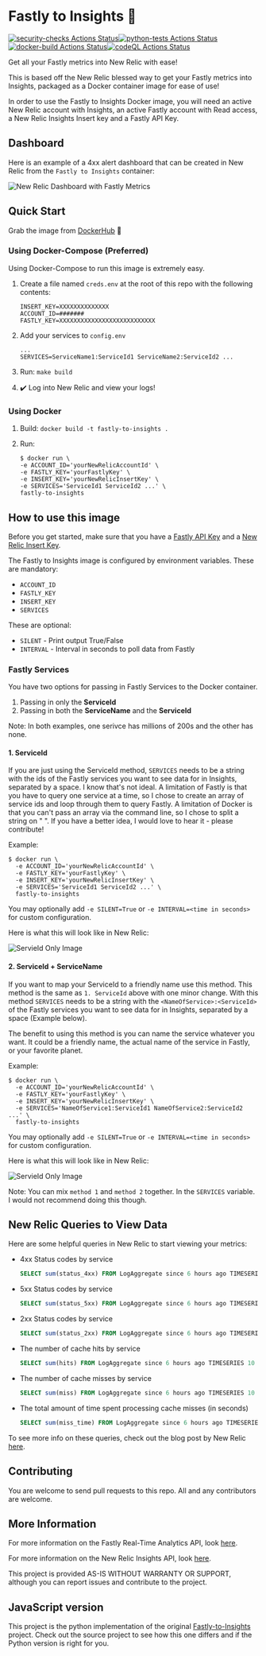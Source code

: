 # Fastly to Insights 🚀

[![security-checks Actions Status](https://github.com/grantbirki/fastly-to-insights/workflows/security-checks/badge.svg)](https://github.com/grantbirki/fastly-to-insights/actions)[![python-tests Actions Status](https://github.com/grantbirki/fastly-to-insights/workflows/python-tests/badge.svg)](https://github.com/grantbirki/fastly-to-insights/actions)[![docker-build Actions Status](https://github.com/grantbirki/fastly-to-insights/workflows/docker-build/badge.svg)](https://github.com/grantbirki/fastly-to-insights/actions)[![codeQL Actions Status](https://github.com/grantbirki/fastly-to-insights/workflows/codeQL/badge.svg)](https://github.com/grantbirki/fastly-to-insights/actions)

Get all your Fastly metrics into New Relic with ease!

This is based off the New Relic blessed way to get your Fastly metrics into Insights, packaged as a Docker container image for ease of use!

In order to use the Fastly to Insights Docker image, you will need an active New Relic account with Insights, an active Fastly account with Read access, a New Relic Insights Insert key and a Fastly API Key.

## Dashboard

Here is an example of a 4xx alert dashboard that can be created in New Relic from the `Fastly to Insights` container:

![New Relic Dashboard with Fastly Metrics](assets/img/panel.png)

## Quick Start

Grab the image from [DockerHub](https://hub.docker.com/r/grantbirki/fastly-to-insights) 🐳

### Using Docker-Compose (Preferred)

Using Docker-Compose to run this image is extremely easy.

1. Create a file named `creds.env` at the root of this repo with the following contents:

    ```dosini
    INSERT_KEY=XXXXXXXXXXXXXX
    ACCOUNT_ID=#######
    FASTLY_KEY=XXXXXXXXXXXXXXXXXXXXXXXXXXX
    ```

2. Add your services to `config.env`

    ```dosini
    ...
    SERVICES=ServiceName1:ServiceId1 ServiceName2:ServiceId2 ...
    ```

3. Run: `make build`

4. ✔️ Log into New Relic and view your logs!

### Using Docker

1. Build: `docker build -t fastly-to-insights .`
2. Run:

    ```#!/bin/bash
    $ docker run \
    -e ACCOUNT_ID='yourNewRelicAccountId' \
    -e FASTLY_KEY='yourFastlyKey' \
    -e INSERT_KEY='yourNewRelicInsertKey' \
    -e SERVICES='ServiceId1 ServiceId2 ...' \
    fastly-to-insights
    ```

## How to use this image

Before you get started, make sure that you have a [Fastly API Key](https://docs.fastly.com/guides/account-management-and-security/using-api-tokens) and a [New Relic Insert Key](https://docs.newrelic.com/docs/insights/insights-data-sources/custom-data/insert-custom-events-insights-api#register).

The Fastly to Insights image is configured by environment variables. These are mandatory:

* `ACCOUNT_ID`
* `FASTLY_KEY`
* `INSERT_KEY`
* `SERVICES`

These are optional:

* `SILENT` - Print output True/False
* `INTERVAL` - Interval in seconds to poll data from Fastly

### Fastly Services

You have two options for passing in Fastly Services to the Docker container.

1. Passing in only the **ServiceId**
2. Passing in both the **ServiceName** and the **ServiceId**

Note: In both examples, one serivce has millions of 200s and the other has none.

#### 1. ServiceId

If you are just using the ServiceId method, `SERVICES` needs to be a string with the ids of the Fastly services you want to see data for in Insights, separated by a space. I know that's not ideal. A limitation of Fastly is that you have to query one service at a time, so I chose to create an array of service ids and loop through them to query Fastly. A limitation of Docker is that you can't pass an array via the command line, so I chose to split a string on " ". If you have a better idea, I would love to hear it - please contribute!

Example:

```#!/bin/bash
$ docker run \
  -e ACCOUNT_ID='yourNewRelicAccountId' \
  -e FASTLY_KEY='yourFastlyKey' \
  -e INSERT_KEY='yourNewRelicInsertKey' \
  -e SERVICES='ServiceId1 ServiceId2 ...' \
  fastly-to-insights
```

You may optionally add `-e SILENT=True` or `-e INTERVAL=<time in seconds>` for custom configuration.

Here is what this will look like in New Relic:

![ServieId Only Image](assets/img/service-id-only.png)

#### 2. ServiceId + ServiceName

If you want to map your ServiceId to a friendly name use this method. This method is the same as `1. ServiceId` above with one minor change. With this method `SERVICES` needs to be a string with the `<NameOfService>:<ServiceId>` of the Fastly services you want to see data for in Insights, separated by a space (Example below).

The benefit to using this method is you can name the service whatever you want. It could be a friendly name, the actual name of the service in Fastly, or your favorite planet.

Example:

```#!/bin/bash
$ docker run \
  -e ACCOUNT_ID='yourNewRelicAccountId' \
  -e FASTLY_KEY='yourFastlyKey' \
  -e INSERT_KEY='yourNewRelicInsertKey' \
  -e SERVICES='NameOfService1:ServiceId1 NameOfService2:ServiceId2 ...' \
  fastly-to-insights
```

You may optionally add `-e SILENT=True` or `-e INTERVAL=<time in seconds>` for custom configuration.

Here is what this will look like in New Relic:

![ServieId Only Image](assets/img/friendly-service-name.png)

Note: You can mix `method 1` and `method 2` together. In the `SERVICES` variable. I would not recommend doing this though.

## New Relic Queries to View Data

Here are some helpful queries in New Relic to start viewing your metrics:

* 4xx Status codes by service

    ```sql
    SELECT sum(status_4xx) FROM LogAggregate since 6 hours ago TIMESERIES 10 minutes facet service
    ```

* 5xx Status codes by service

    ```sql
    SELECT sum(status_5xx) FROM LogAggregate since 6 hours ago TIMESERIES 10 minutes facet service
    ```

* 2xx Status codes by service

    ```sql
    SELECT sum(status_2xx) FROM LogAggregate since 6 hours ago TIMESERIES 10 minutes facet service
    ```

* The number of cache hits by service

    ```sql
    SELECT sum(hits) FROM LogAggregate since 6 hours ago TIMESERIES 10 minutes facet service
    ```

* The number of cache misses by service

    ```sql
    SELECT sum(miss) FROM LogAggregate since 6 hours ago TIMESERIES 10 minutes facet service
    ```

* The total amount of time spent processing cache misses (in seconds)

    ```sql
    SELECT sum(miss_time) FROM LogAggregate since 6 hours ago TIMESERIES 10 minutes facet service
    ```

To see more info on these queries, check out the blog post by New Relic [here](https://blog.newrelic.com/engineering/monitor-fastly-data/).

## Contributing

You are welcome to send pull requests to this repo. All and any contributors are welcome.

## More Information

For more information on the Fastly Real-Time Analytics API, look [here](https://docs.fastly.com/api/analytics).

For more information on the New Relic Insights API, look [here](https://docs.newrelic.com/docs/insights/insights-data-sources/custom-data/insert-custom-events-insights-api).

This project is provided AS-IS WITHOUT WARRANTY OR SUPPORT, although you can report issues and contribute to the project.

## JavaScript version

This project is the python implementation of the original [Fastly-to-Insights](https://github.com/newrelic/fastly-to-insights) project. Check out the source project to see how this one differs and if the Python version is right for you.
